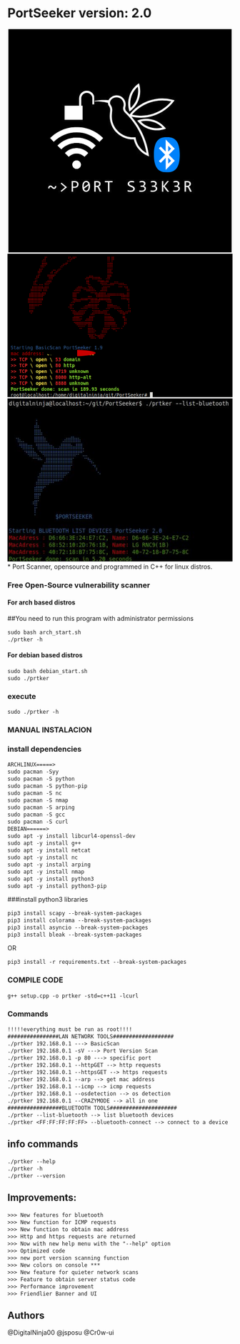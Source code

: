 # PortSeeker version: 2.0
<center>
    <img src="logo.jpeg"><br>
    <img src="01.png">
    <img src="02.jpg">
</center>
* 
Port Scanner, opensource and programmed in C++ for linux distros.

### Free Open-Source vulnerability scanner
#### For arch based distros
##You need to run this program with administrator permissions
```
sudo bash arch_start.sh
./prtker -h
```
#### For debian based distros
```
sudo bash debian_start.sh
sudo ./prtker

```
### execute
```
sudo ./prtker -h
```
### MANUAL INSTALACION
### install dependencies
```
ARCHLINUX=====>
sudo pacman -Syy
sudo pacman -S python
sudo pacman -S python-pip
sudo pacman -S nc
sudo pacman -S nmap
sudo pacman -S arping
sudo pacman -S gcc
sudo pacman -S curl
DEBIAN======>
sudo apt -y install libcurl4-openssl-dev
sudo apt -y install g++
sudo apt -y install netcat
sudo apt -y install nc
sudo apt -y install arping
sudo apt -y install nmap
sudo apt -y install python3
sudo apt -y install python3-pip

```

###install python3 libraries

```
pip3 install scapy --break-system-packages
pip3 install colorama --break-system-packages
pip3 install asyncio --break-system-packages
pip3 install bleak --break-system-packages
```
OR
```
pip3 install -r requirements.txt --break-system-packages
```
### COMPILE CODE
```
g++ setup.cpp -o prtker -std=c++11 -lcurl
```
### Commands
```
!!!!!everything must be run as root!!!!
################LAN NETWORK TOOLS###################
./prtker 192.168.0.1 ---> BasicScan
./prtker 192.168.0.1 -sV ---> Port Version Scan
./prtker 192.168.0.1 -p 80 ---> specific port
./prtker 192.168.0.1 --httpGET --> http requests
./prtker 192.168.0.1 --httpsGET --> https requests
./prtker 192.168.0.1 --arp --> get mac address
./prtker 192.168.0.1 --icmp --> icmp requests
./prtker 192.168.0.1 --osdetection --> os detection
./prtker 192.168.0.1 --CRAZYMODE --> all in one
#################BLUETOOTH TOOLS#####################
./prtker --list-bluetooth --> list bluetooth devices
./prtker <FF:FF:FF:FF:FF> --bluetooth-connect --> connect to a device
```
## info commands
```
./prtker --help
./prtker -h
./prtker --version
```
## Improvements:

```
>>> New features for bluetooth
>>> New function for ICMP requests
>>> New function to obtain mac address
>>> Http and https requests are returned
>>> Now with new help menu with the "--help" option
>>> Optimized code
>>> new port version scanning function
>>> New colors on console ***
>>> New feature for quieter network scans
>>> Feature to obtain server status code
>>> Performance improvement
>>> Friendlier Banner and UI
```

## Authors

@DigitalNinja00
@jsposu
@Cr0w-ui